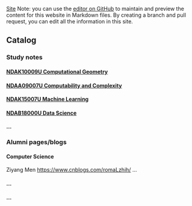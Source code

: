 [Site](https://lzlniu.github.io/UCPH_courses/)
Note: you can use the [editor on GitHub](https://github.com/lzlniu/UCPH_courses/edit/main/README.md) to maintain and preview the content for this website in Markdown files. By creating a branch and pull request, you can edit all the information in this site.

## Catalog

### Study notes

#### [NDAK10009U Computational Geometry](/UCPH_courses/cg)
#### [NDAA09007U Computability and Complexity](/UCPH_courses/coco)
#### [NDAK15007U Machine Learning](/UCPH_courses/ml)
#### [NDAB18000U Data Science](/UCPH_courses/ds)
#### ...

### Alumni pages/blogs

#### Computer Science
Ziyang Men https://www.cnblogs.com/romaLzhih/
...

#### ...

#### ...

<!--
```markdown
Syntax highlighted code block

# Header 1
## Header 2
### Header 3

- Bulleted
- List

1. Numbered
2. List

**Bold** and _Italic_ and `Code` text

[Link](url) and ![Image](src)
```

For more details see [GitHub Flavored Markdown](https://guides.github.com/features/mastering-markdown/).

### Jekyll Themes

Your Pages site will use the layout and styles from the Jekyll theme you have selected in your [repository settings](https://github.com/lzlniu/UCPH_courses/settings). The name of this theme is saved in the Jekyll `_config.yml` configuration file.

### Support or Contact

Having trouble with Pages? Check out our [documentation](https://docs.github.com/categories/github-pages-basics/) or [contact support](https://support.github.com/contact) and we’ll help you sort it out.
-->
